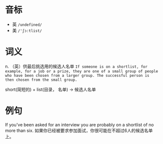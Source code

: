 # 音标

- 英 `/undefined/`
- 美 `/'ʃɔ:tlist/`

# 词义

n. （英）供最后挑选用的候选人名单
`If someone is on a shortlist, for example, for a job or a prize, they are one of a small group of people who have been chosen from a larger group. The successful person is then chosen from the small group. `



short(简短的) + list(目录， 名单) → 候选人名单

# 例句

If you've been asked for an interview you are probably on a shortlist of no more than six.
如果你已经被要求参加面试，你很可能在不超过6人的候选名单上。


